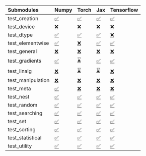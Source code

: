| Submodules        | Numpy                                                                                                                           | Torch                                                                                                                           | Jax                                                                                                                             | Tensorflow                                                                                                                      |
|:------------------|:--------------------------------------------------------------------------------------------------------------------------------|:--------------------------------------------------------------------------------------------------------------------------------|:--------------------------------------------------------------------------------------------------------------------------------|:--------------------------------------------------------------------------------------------------------------------------------|
| test_creation     | <a href="https://github.com/unifyai/ivy/runs/7940583092?check_suite_focus=true" rel="noopener noreferrer" target="_blank">✅</a> | <a href="https://github.com/unifyai/ivy/runs/7940583718?check_suite_focus=true" rel="noopener noreferrer" target="_blank">✅</a> | <a href="https://github.com/unifyai/ivy/runs/7940584280?check_suite_focus=true" rel="noopener noreferrer" target="_blank">✅</a> | <a href="https://github.com/unifyai/ivy/runs/7940584892?check_suite_focus=true" rel="noopener noreferrer" target="_blank">✅</a> |
| test_device       | <a href="https://github.com/unifyai/ivy/runs/7940583136?check_suite_focus=true" rel="noopener noreferrer" target="_blank">❌</a> | <a href="https://github.com/unifyai/ivy/runs/7940583745?check_suite_focus=true" rel="noopener noreferrer" target="_blank">❌</a> | <a href="https://github.com/unifyai/ivy/runs/7940584310?check_suite_focus=true" rel="noopener noreferrer" target="_blank">❌</a> | <a href="https://github.com/unifyai/ivy/runs/7940584954?check_suite_focus=true" rel="noopener noreferrer" target="_blank">❌</a> |
| test_dtype        | <a href="https://github.com/unifyai/ivy/runs/7940583162?check_suite_focus=true" rel="noopener noreferrer" target="_blank">✅</a> | <a href="https://github.com/unifyai/ivy/runs/7940583777?check_suite_focus=true" rel="noopener noreferrer" target="_blank">✅</a> | <a href="https://github.com/unifyai/ivy/runs/7940584338?check_suite_focus=true" rel="noopener noreferrer" target="_blank">✅</a> | <a href="https://github.com/unifyai/ivy/runs/7940584984?check_suite_focus=true" rel="noopener noreferrer" target="_blank">❌</a> |
| test_elementwise  | <a href="https://github.com/unifyai/ivy/runs/7940583204?check_suite_focus=true" rel="noopener noreferrer" target="_blank">✅</a> | <a href="https://github.com/unifyai/ivy/runs/7940583803?check_suite_focus=true" rel="noopener noreferrer" target="_blank">❌</a> | <a href="https://github.com/unifyai/ivy/runs/7940584365?check_suite_focus=true" rel="noopener noreferrer" target="_blank">✅</a> | <a href="https://github.com/unifyai/ivy/runs/7940585013?check_suite_focus=true" rel="noopener noreferrer" target="_blank">✅</a> |
| test_general      | <a href="https://github.com/unifyai/ivy/runs/7940583241?check_suite_focus=true" rel="noopener noreferrer" target="_blank">❌</a> | <a href="https://github.com/unifyai/ivy/runs/7940583828?check_suite_focus=true" rel="noopener noreferrer" target="_blank">❌</a> | <a href="https://github.com/unifyai/ivy/runs/7940584396?check_suite_focus=true" rel="noopener noreferrer" target="_blank">❌</a> | <a href="https://github.com/unifyai/ivy/runs/7940585033?check_suite_focus=true" rel="noopener noreferrer" target="_blank">❌</a> |
| test_gradients    | <a href="https://github.com/unifyai/ivy/runs/7940583285?check_suite_focus=true" rel="noopener noreferrer" target="_blank">✅</a> | <a href="https://github.com/unifyai/ivy/runs/7940583855?check_suite_focus=true" rel="noopener noreferrer" target="_blank">⌛</a> | <a href="https://github.com/unifyai/ivy/runs/7940584429?check_suite_focus=true" rel="noopener noreferrer" target="_blank">✅</a> | <a href="https://github.com/unifyai/ivy/runs/7940585058?check_suite_focus=true" rel="noopener noreferrer" target="_blank">✅</a> |
| test_linalg       | <a href="https://github.com/unifyai/ivy/runs/7940583325?check_suite_focus=true" rel="noopener noreferrer" target="_blank">❌</a> | <a href="https://github.com/unifyai/ivy/runs/7940583879?check_suite_focus=true" rel="noopener noreferrer" target="_blank">⌛</a> | <a href="https://github.com/unifyai/ivy/runs/7940584451?check_suite_focus=true" rel="noopener noreferrer" target="_blank">⌛</a> | <a href="https://github.com/unifyai/ivy/runs/7940585081?check_suite_focus=true" rel="noopener noreferrer" target="_blank">❌</a> |
| test_manipulation | <a href="https://github.com/unifyai/ivy/runs/7940583365?check_suite_focus=true" rel="noopener noreferrer" target="_blank">❌</a> | <a href="https://github.com/unifyai/ivy/runs/7940583901?check_suite_focus=true" rel="noopener noreferrer" target="_blank">❌</a> | <a href="https://github.com/unifyai/ivy/runs/7940584482?check_suite_focus=true" rel="noopener noreferrer" target="_blank">❌</a> | <a href="https://github.com/unifyai/ivy/runs/7940585103?check_suite_focus=true" rel="noopener noreferrer" target="_blank">❌</a> |
| test_meta         | <a href="https://github.com/unifyai/ivy/runs/7940583405?check_suite_focus=true" rel="noopener noreferrer" target="_blank">✅</a> | <a href="https://github.com/unifyai/ivy/runs/7940583934?check_suite_focus=true" rel="noopener noreferrer" target="_blank">❌</a> | <a href="https://github.com/unifyai/ivy/runs/7940584508?check_suite_focus=true" rel="noopener noreferrer" target="_blank">❌</a> | <a href="https://github.com/unifyai/ivy/runs/7940585134?check_suite_focus=true" rel="noopener noreferrer" target="_blank">❌</a> |
| test_nest         | <a href="https://github.com/unifyai/ivy/runs/7940583440?check_suite_focus=true" rel="noopener noreferrer" target="_blank">✅</a> | <a href="https://github.com/unifyai/ivy/runs/7940583972?check_suite_focus=true" rel="noopener noreferrer" target="_blank">✅</a> | <a href="https://github.com/unifyai/ivy/runs/7940584551?check_suite_focus=true" rel="noopener noreferrer" target="_blank">✅</a> | <a href="https://github.com/unifyai/ivy/runs/7940585154?check_suite_focus=true" rel="noopener noreferrer" target="_blank">✅</a> |
| test_random       | <a href="https://github.com/unifyai/ivy/runs/7940583475?check_suite_focus=true" rel="noopener noreferrer" target="_blank">✅</a> | <a href="https://github.com/unifyai/ivy/runs/7940584025?check_suite_focus=true" rel="noopener noreferrer" target="_blank">✅</a> | <a href="https://github.com/unifyai/ivy/runs/7940584590?check_suite_focus=true" rel="noopener noreferrer" target="_blank">✅</a> | <a href="https://github.com/unifyai/ivy/runs/7940585182?check_suite_focus=true" rel="noopener noreferrer" target="_blank">✅</a> |
| test_searching    | <a href="https://github.com/unifyai/ivy/runs/7940583509?check_suite_focus=true" rel="noopener noreferrer" target="_blank">✅</a> | <a href="https://github.com/unifyai/ivy/runs/7940584067?check_suite_focus=true" rel="noopener noreferrer" target="_blank">✅</a> | <a href="https://github.com/unifyai/ivy/runs/7940584644?check_suite_focus=true" rel="noopener noreferrer" target="_blank">✅</a> | <a href="https://github.com/unifyai/ivy/runs/7940585230?check_suite_focus=true" rel="noopener noreferrer" target="_blank">✅</a> |
| test_set          | <a href="https://github.com/unifyai/ivy/runs/7940583546?check_suite_focus=true" rel="noopener noreferrer" target="_blank">✅</a> | <a href="https://github.com/unifyai/ivy/runs/7940584112?check_suite_focus=true" rel="noopener noreferrer" target="_blank">✅</a> | <a href="https://github.com/unifyai/ivy/runs/7940584682?check_suite_focus=true" rel="noopener noreferrer" target="_blank">✅</a> | <a href="https://github.com/unifyai/ivy/runs/7940585254?check_suite_focus=true" rel="noopener noreferrer" target="_blank">✅</a> |
| test_sorting      | <a href="https://github.com/unifyai/ivy/runs/7940583597?check_suite_focus=true" rel="noopener noreferrer" target="_blank">✅</a> | <a href="https://github.com/unifyai/ivy/runs/7940584158?check_suite_focus=true" rel="noopener noreferrer" target="_blank">✅</a> | <a href="https://github.com/unifyai/ivy/runs/7940584730?check_suite_focus=true" rel="noopener noreferrer" target="_blank">✅</a> | <a href="https://github.com/unifyai/ivy/runs/7940585286?check_suite_focus=true" rel="noopener noreferrer" target="_blank">✅</a> |
| test_statistical  | <a href="https://github.com/unifyai/ivy/runs/7940583643?check_suite_focus=true" rel="noopener noreferrer" target="_blank">✅</a> | <a href="https://github.com/unifyai/ivy/runs/7940584204?check_suite_focus=true" rel="noopener noreferrer" target="_blank">✅</a> | <a href="https://github.com/unifyai/ivy/runs/7940584781?check_suite_focus=true" rel="noopener noreferrer" target="_blank">✅</a> | <a href="https://github.com/unifyai/ivy/runs/7940585325?check_suite_focus=true" rel="noopener noreferrer" target="_blank">✅</a> |
| test_utility      | <a href="https://github.com/unifyai/ivy/runs/7940583679?check_suite_focus=true" rel="noopener noreferrer" target="_blank">✅</a> | <a href="https://github.com/unifyai/ivy/runs/7940584242?check_suite_focus=true" rel="noopener noreferrer" target="_blank">✅</a> | <a href="https://github.com/unifyai/ivy/runs/7940584823?check_suite_focus=true" rel="noopener noreferrer" target="_blank">✅</a> | <a href="https://github.com/unifyai/ivy/runs/7940585350?check_suite_focus=true" rel="noopener noreferrer" target="_blank">✅</a> |